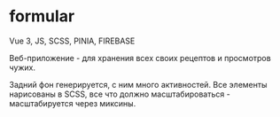 # formular

Vue 3, JS, SCSS, PINIA, FIREBASE

Веб-приложение - для хранения всех своих рецептов и просмотров чужих.

Задний фон генерируется, с ним много активностей. Все элементы нарисованы в SCSS, все что должно масштабироваться - масштабируется через миксины.
